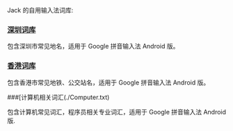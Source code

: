 Jack 的自用输入法词库:

###  [深圳词库](./Shenzhen.txt) 

包含深圳市常见地名，适用于 Google 拼音输入法 Android 版。

### [香港词库](./Hongkong.txt)

包含香港市常见地铁、公交站名，适用于 Google 拼音输入法 Android 版。

###[计算机相关词汇(./Computer.txt)

包含计算机常见词汇，程序员相关专业词汇，适用于 Google 拼音输入法 Android 版.

  
